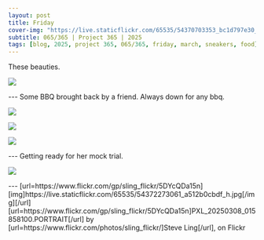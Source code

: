 ```yaml
---
layout: post
title: Friday
cover-img: "https://live.staticflickr.com/65535/54370703353_bc1d797e30_h.jpg"
subtitle: 065/365 | Project 365 | 2025
tags: [blog, 2025, project 365, 065/365, friday, march, sneakers, food]
---
```

<style>
  .intro-header.big-img {
    background-position:center; 
  }
</style>
These beauties.
<p class="post-img-wrap">
  <img src="https://live.staticflickr.com/65535/54372514613_aced5b38aa_h.jpg">
</p>
---
Some BBQ brought back by a friend. Always down for any bbq.
<p class="post-img-wrap">
  <img src="https://live.staticflickr.com/65535/54371400362_3fca3e97ba_h.jpg">
</p>
<p class="post-img-wrap">
  <img src="https://live.staticflickr.com/65535/54372272771_7e72b4c10b_h.jpg">
</p>
<p class="post-img-wrap">
  <img src="https://live.staticflickr.com/65535/54372669020_cce794bd56_h.jpg">
</p>
---
Getting ready for her mock trial.
<p class="post-img-wrap">
  <img src="https://live.staticflickr.com/65535/54372273061_a512b0cbdf_h.jpg">
</p>
---
[url=https://www.flickr.com/gp/sling_flickr/5DYcQDa15n][img]https://live.staticflickr.com/65535/54372273061_a512b0cbdf_h.jpg[/img][/url][url=https://www.flickr.com/gp/sling_flickr/5DYcQDa15n]PXL_20250308_015858100.PORTRAIT[/url] by [url=https://www.flickr.com/photos/sling_flickr/]Steve Ling[/url], on Flickr
